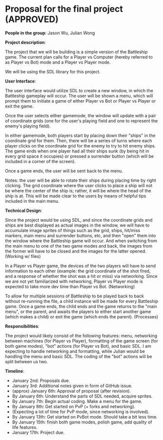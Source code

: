 # Proposal for the final project (APPROVED)

**People in the group**: Jason Wu, Julian Wong

**Project description**:

The project that we will be building is a simple version of the
Battleship game. The current plan calls for a Player vs Computer
(hereby referred to as Player vs Bot) mode and a Player vs Player mode.

We will be using the SDL library for this project.

**User Interface**:

The user interface would utilize SDL to create a new window, in
which the Battleship gameplay will occur. The user will be shown
a menu, which will prompt them to initiate a game of either Player
vs Bot or Player vs Player or exit the game.

Once the user selects either gamemode, the window will update with a
pair of coordinate grids (one for the user's playing field and one to
represent the enemy's playing field).

In either gamemode, both players start by placing down their "ships"
in the coordinate grid for them. Then, there will be a series of turns
where each player clicks on the coordinate grid for the enemy to try
to hit enemy ships. The game ends when one player had all their ships
sunk (by being hit in every grid space it occupies) or pressed a
surrender button (which will be included in a corner of the screen).

Once a game ends, the user will be sent back to the menu.

Notes: the user will be able to rotate their ships during placing time
by right clicking. The grid coordinate where the user clicks to place a
ship will not be where the center of the ship is; rather, it will be
where the head of the ship is at. This will be made clear to the users
by means of helpful tips included in the main menu.

**Technical Design**:

Since the project would be using SDL, and since the coordinate grids and
ships are best displayed as actual images in the window, we will have to
accumulate image sprites of things such as the grid, ships, hit/miss
markers, main menu and surrender buttons, etc, and then "open" them
into the window where the Battleship game will occur. And when switching
from the main menu to one of the two game modes and back, the images from
the former will have to be closed and the images for the latter opened.
(Working w/ files)

In a Player vs Player game, the devices of the two players will have
to send information to each other (example: the grid coordinate of the
shot fired, and a response of whether the shot was a hit or miss) via
networking. Since we are not yet familiarized with networking, Player
vs Player mode is expected to take more dev time than Player vs Bot.
(Networking)

To allow for multiple sessions of Battleship to be played back to back
without re-running the file, a child instance will be made for every
Battleship game. Once a game ends, the child ends and the game returns
to the "main menu", or the parent, and awaits the players to either
start another game (which makes a child) or exit the game (which ends
the parent). (Processes)

**Responsibilities**:

The project would likely consist of the following features: menu,
networking between machines (for Player vs Player), formatting of the
game screen (for both game modes), "bot" actions (for Player vs Bot),
and basic SDL. I am expecting to handle networking and formatting,
while Julian would be handling the menu and basic SDL. The coding of
the "bot" actions will be split between us two.

**Timeline**:

* January 2nd: Proposals due.
* January 3rd: Additional notes given in form of GitHub issue.
* (approx) January 6th: Approval of proposal (after revision).
* By January 6th: Understand the parts of SDL needed, acquire sprites.
* By January 7th: Begin actual coding. Make a menu for the game.
* By January 8th: Get started on PvP (+ forks and networking).
* (Expecting a lot of time for PvP mode, since networking is involved).
* By January 13th: Get started on PvBot mode. Should take a bit less time.
* By January 15th: finish both game modes, polish game, add quality of life features.
* January 17th: Project due.
